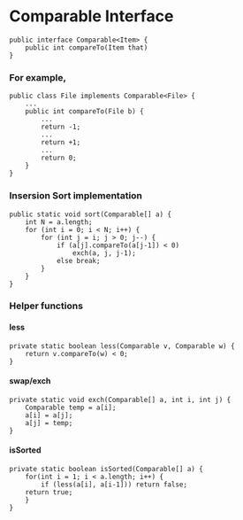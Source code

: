 # Comparable Interface

```
public interface Comparable<Item> {
    public int compareTo(Item that)
}
```

### For example,
```
public class File implements Comparable<File> {
    ...
    public int compareTo(File b) {
        ...
        return -1;
        ...
        return +1;
        ...
        return 0;
    }
}
```
### Insersion Sort implementation
```
public static void sort(Comparable[] a) {
    int N = a.length;
    for (int i = 0; i < N; i++) {
        for (int j = i; j > 0; j--) {
            if (a[j].compareTo(a[j-1]) < 0)
                exch(a, j, j-1);
            else break;
        }
    }
}
```
### Helper functions
#### less
```
private static boolean less(Comparable v, Comparable w) {
    return v.compareTo(w) < 0;
}
```
#### swap/exch
```
private static void exch(Comparable[] a, int i, int j) {
    Comparable temp = a[i];
    a[i] = a[j];
    a[j] = temp;
}
```
#### isSorted
```
private static boolean isSorted(Comparable[] a) {
    for(int i = 1; i < a.length; i++) {
        if (less(a[i], a[i-1])) return false;
    return true;
    }
}
```
